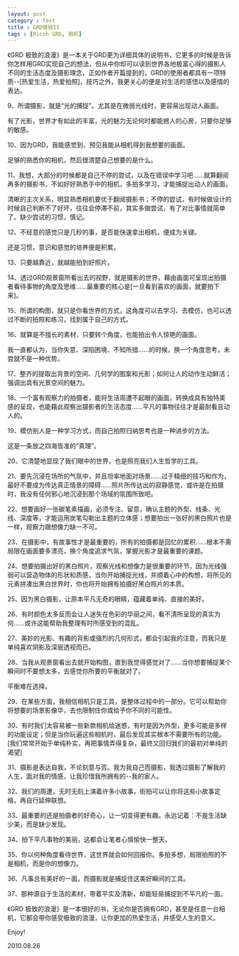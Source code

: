 ```yaml
---
layout: post
category : Text
title : GRD情结II
tags : [Ricoh GRD, 相机]
---
```

《GRD 极致的浪漫》是一本关于GRD更为详细具体的说明书，它更多的时候是告诉你怎样用GRD实现自己的想法，但从中你却可以读到世界各地极富心得的摄影人不同的生活态度及摄影理念，正如作者开篇提到的，GRD的使用者都具有一项特质--[热爱生活，热爱拍照]，技巧之外，我更关心的便是对生活的感悟以及感情的表达。

9、所谓摄影，就是“光的捕捉”。尤其是在微弱光线时，更容易出现动人画面。

有了光影，世界才有如此的丰富，光的魅力无论何时都能撼人的心房，只要你足够的敏感。

10、因为GRD，我能感觉到、预见我能从相机得到我想要的画面。

足够的熟悉你的相机，然后很清楚自己想要的是什么。

11、我想，大部分的时候都是自己不停的尝试，以及在错误中学习吧……就算翻阅再多的摄影书，不如好好熟悉手中的相机，多拍多学习，才能捕捉出动人的画面。

清晰的主次关系，明显熟悉相机要优于翻阅摄影书；不停的尝试，有时候做设计的时候自己判断不了好坏，往往会停滞不前，其实多做尝试，有了对比事情就简单了。缺少尝试的习惯，慎记。

12、不经意的感觉只是几秒的事，是否能快速拿出相机，便成为关键。

还是习惯，意识和感觉的培养便是积累。

13、只要越靠近，就越能拍到好照片。

14、透过GRD观景窗所看出去的视野，就是摄影的世界，藉由画面可呈现出拍摄者看待事物的角度及思维……最重要的核心是[一旦看到喜欢的画面，就要拍下来]。

15、所谓的构图，就只是你看世界的方式，这角度可以去学习、去模仿，也可以透过不断的拍照和练习，找到属于自己的方式。

16、就算是不擅长的素材，只要转个角度，也能拍出令人惊艳的画面。

我一直都认为，当你失意、深陷困境、不知所措……的时候，换一个角度思考，未尝就不是一种优势。

17、整齐的提取出背景的空间、几何学的图案和光影；如何让人的动作生动鲜活；强调出具有光景空间的魅力。

18、一个富有观察力的拍摄者，能将生活周遭不起眼的画面，转换成具有独特美感的呈现，也能藉此观察出摄影者的生活态度……平凡的事物往往才是最耐看且动人的。

19、模仿别人是一种学习方式，而自己拍照归纳思考也是一种进步的方法。

这是一条放之四海皆准的“真理”。

20、它清楚地显现了我们眼中的世界，也是照亮我们人生哲学的工具。

21、要先沉浸在场所的气氛中，并且坦率地面对场景……过于精细的技巧和作为，最好不要成为传达真正情景的障碍……照片所传达出的寂静感觉，或许是在拍摄时，我没有任何邪心地沉浸到那个场域的氛围所致吧。

22、想要画好一张碳笔素描画，必须专注、留意，确认主题的外型、线条、光线、深度等，才能运用炭笔勾勒出主题的立体感；想要拍出一张好的黑白照片也是一样，观察力跟想像力缺一不可。

23、在摄影中，有故事性才是最重要的，所有的拍摄都是回忆的累积……根本不需局限在画面要多漂亮，换个角度追求气氛，掌握光影才是最重要的课题。

24、想要拍摄出好的黑白照片，观察光线和想像力是很重要的环节，因为光线强弱可以营造物体的形状和质感，当你开始捕捉光线，并顺着心中的构想，将所见的元素拼凑出黑白世界时，你也将开始拥有拍摄好黑白照片的本质。

25、因为黑白摄影，让原本平凡无奇的眼睛，蕴藏着单纯、直接的美好。

26、有时颜色太多反而会让人迷失在色彩的华丽之间，看不清所呈现的真实为何……或许这能帮助我整理有时所感受到的混乱。

27、美妙的光影、有趣的背影或强烈的几何形式，都会引起我的注意，而我只是单纯喜欢阴影及深层透视而已。

28、当我从观景窗看出去就开始构图，直到我觉得感觉对了……当你想要捕捉某个瞬间时不要想太多，去感觉你所要的平衡就对了。

平衡难在选择。

29、在某些方面，我相信相机只是工具，是整体过程中的一部分。它可以帮助你将想要的场景影像华，去也限制住你或给予你不同的可能性。

30、有时我们太容易被一些新款相机给迷惑，有时是因为外型，更多可能是多样的功能设定；但是当你玩遍这些相机时，最后发现其实根本不需要所有的功能。[我们常常开始于单纯朴实，再把事情弄得复杂，最终又回归我们的最初对单纯的渴望]

31、摄影是表达自我，不论刻意与否。我为我自己而摄影，我透过摄影了解我的人生，面对我的情感，让我珍惜我所拥有的--我的家人。

32、我们的周遭，无时无刻上演着许多小故事，街拍可以让你将这些小故事定格，再自行延伸联想。

33、最重要的还是拍摄者的好奇心，让一切变得更有趣。永远记着：不是生活缺少美，而是缺少发现。

34、拍下平凡事物的美丽，这都会让笔者心情愉快一整天。

35、你以何种角度看待世界，这世界就会如何回报你。多拍多想，局限拍照的不是相机，而是你的想像力。

36、凡事总有美好的一面，而摄影就是捕捉住这美好瞬间的工具。

37、那种源自于生活的素材，带着平实及清新，却能轻易捕捉到不平凡的一面。

《GRD 极致的浪漫》是一本很好的书，无论你是否拥有GRD，甚至是任意一台相机，它都会带你感受极致的浪漫，让你更加的热爱生活，并感受人生的意义。

Enjoy!

2010.08.26